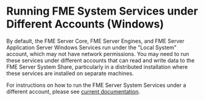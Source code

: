 # Running FME System Services under Different Accounts (Windows) #

By default, the FME Server Core, FME Server Engines, and FME Server Application Server Windows Services run under the "Local System" account, which may not have network permissions. You may need to run these services under different accounts that can read and write data to the FME Server System Share, particularly in a distributed installation where these services are installed on separate machines. 

For instructions on how to run the FME Server System Services under a different account, please see [current documentation](https://docs.safe.com/fme/html/FME_Server_Documentation/Content/AdminGuide/Running_System_Services_Under_Different_Accounts.htm).
